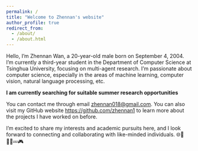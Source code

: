 ```yaml
---
permalink: /
title: "Welcome to Zhennan's website"
author_profile: true
redirect_from: 
  - /about/
  - /about.html
---
```


Hello, I’m Zhennan Wan, a 20-year-old male born on September 4, 2004. I’m currently a third-year student in the Department of Computer Science at Tsinghua University, focusing on multi-agent research. I’m passionate about computer science, especially in the areas of machine learning, computer vision, natural language processing, etc.

**I am currently searching for suitable summer research opportunities**

You can contact me through email zhennan018@gmail.com. You can also visit my GitHub website https://github.com/zhennan1 to learn more about the projects I have worked on before.

I’m excited to share my interests and academic pursuits here, and I look forward to connecting and collaborating with like-minded individuals. 🌐🎵🚶‍♂️💤🎮

